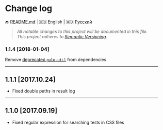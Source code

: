 # Change log

:back: [README.md](./README.md) 
|
:us: English
|
:ru: [Русский](./CHANGELOG-RU.md)

> _All notable changes to this project will be documented in this file._  
> _This project adheres to [Semantic Versioning](http://semver.org/)._


### 1.1.4 [2018-01-04]

Remove [deprecated `gulp-util`](https://github.com/gulpjs/gulp-util) from dependencies

---

## 1.1.1 [2017.10.24]

- Fixed double paths in result log 

---

## 1.1.0 [2017.09.19]

- Fixed regular expression for searching tests in CSS files
